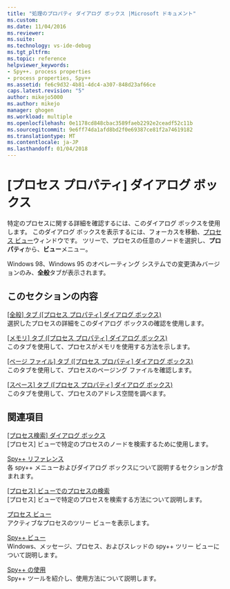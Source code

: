 ```yaml
---
title: "処理のプロパティ ダイアログ ボックス |Microsoft ドキュメント"
ms.custom: 
ms.date: 11/04/2016
ms.reviewer: 
ms.suite: 
ms.technology: vs-ide-debug
ms.tgt_pltfrm: 
ms.topic: reference
helpviewer_keywords:
- Spy++. process properties
- process properties, Spy++
ms.assetid: fe6c9d32-4b81-4dc4-a307-848d23af66ce
caps.latest.revision: "5"
author: mikejo5000
ms.author: mikejo
manager: ghogen
ms.workload: multiple
ms.openlocfilehash: 0e1178cd848cbac3589faeb2292e2ceadf52c11b
ms.sourcegitcommit: 9e6ff74da1afd8bd2f0e69387ce81f2a74619182
ms.translationtype: MT
ms.contentlocale: ja-JP
ms.lasthandoff: 01/04/2018
---
```

# <a name="process-properties-dialog-box"></a>[プロセス プロパティ] ダイアログ ボックス
特定のプロセスに関する詳細を確認するには、このダイアログ ボックスを使用します。 このダイアログ ボックスを表示するには、フォーカスを移動、[プロセス ビュー](../debugger/processes-view.md)ウィンドウです。 ツリーで、プロセスの任意のノードを選択し、**プロパティ**から、**ビュー**メニュー。  
  
 Windows 98、Windows 95 のオペレーティング システムでの変更済みバージョンのみ、**全般**タブが表示されます。  
  
## <a name="in-this-section"></a>このセクションの内容  
 [[全般] タブ ([プロセス プロパティ] ダイアログ ボックス)](../debugger/general-tab-thread-properties-dialog-box.md)  
 選択したプロセスの詳細をこのダイアログ ボックスの確認を使用します。  
  
 [[メモリ] タブ ([プロセス プロパティ] ダイアログ ボックス)](../debugger/memory-tab-process-properties-dialog-box.md)  
 このタブを使用して、プロセスがメモリを使用する方法を示します。  
  
 [[ページ ファイル] タブ ([プロセス プロパティ] ダイアログ ボックス)](../debugger/page-file-tab-process-properties-dialog-box.md)  
 このタブを使用して、プロセスのページング ファイルを確認します。  
  
 [[スペース] タブ ([プロセス プロパティ] ダイアログ ボックス)](../debugger/space-tab-process-properties-dialog-box.md)  
 このタブを使用して、プロセスのアドレス空間を調べます。  
  
## <a name="related-sections"></a>関連項目  
 [[プロセス検索] ダイアログ ボックス](../debugger/process-search-dialog-box.md)  
 [プロセス] ビューで特定のプロセスのノードを検索するために使用します。  
  
 [Spy++ リファレンス](../debugger/spy-increment-reference.md)  
 各 spy++ メニューおよびダイアログ ボックスについて説明するセクションが含まれます。  
  
 [[プロセス] ビューでのプロセスの検索](../debugger/how-to-search-for-a-process-in-processes-view.md)  
 [プロセス] ビューで特定のプロセスを検索する方法について説明します。  
  
 [プロセス ビュー](../debugger/processes-view.md)  
 アクティブなプロセスのツリー ビューを表示します。  
  
 [Spy++ ビュー](../debugger/spy-increment-views.md)  
 Windows、メッセージ、プロセス、およびスレッドの spy++ ツリー ビューについて説明します。  
  
 [Spy++ の使用](../debugger/using-spy-increment.md)  
 Spy++ ツールを紹介し、使用方法について説明します。